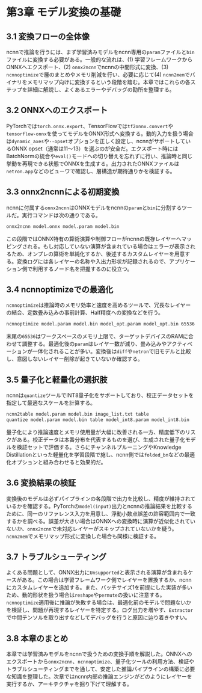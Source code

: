# 第3章 モデル変換の基礎

## 3.1 変換フローの全体像
ncnnで推論を行うには、まず学習済みモデルをncnn専用の`param`ファイルと`bin`ファイルに変換する必要がある。一般的な流れは、(1) 学習フレームワークからONNXへエクスポート、(2) `onnx2ncnn`でncnnの中間形式に変換、(3) `ncnnoptimize`で層のまとめやメモリ削減を行い、必要に応じて(4) `ncnn2mem`でバイナリをメモリマップ向けに変換するという段階を踏む。本章ではこれらの各ステップを詳細に解説し、よくあるエラーやデバッグの勘所を整理する。

## 3.2 ONNXへのエクスポート
PyTorchでは`torch.onnx.export`、TensorFlowでは`tf2onnx.convert`や`tensorflow-onnx`を使ってモデルをONNX形式へ変換する。動的入力を扱う場合は`dynamic_axes`や`--opset`オプションを正しく設定し、ncnnがサポートしているONNX opset（通常は11〜13）を選ぶのが安全だ。エクスポート時にはBatchNormの統合や`eval()`モードへの切り替えを忘れずに行い、推論時と同じ挙動を再現できる状態でONNXを生成する。出力されたONNXファイルは`netron.app`などのビューワで確認し、層構造が期待通りかを検証する。

## 3.3 onnx2ncnnによる初期変換
ncnnに付属する`onnx2ncnn`はONNXモデルをncnnの`param`と`bin`に分割するツールだ。実行コマンドは次の通りである。
```bash
onnx2ncnn model.onnx model.param model.bin
```
この段階ではONNX特有の算術演算や制御フローがncnnの既存レイヤーへマッピングされる。もし対応していない演算が含まれている場合はエラーが表示されるため、オンプレの算術を単純化するか、後述するカスタムレイヤーを用意する。変換ログには各レイヤーの名称や入出力形状が記録されるので、アプリケーション側で利用するノード名を把握するのに役立つ。

## 3.4 ncnnoptimizeでの最適化
`ncnnoptimize`は推論時のメモリ効率と速度を高めるツールで、冗長なレイヤーの結合、定数畳み込みの事前計算、Half精度への変換などを行う。
```bash
ncnnoptimize model.param model.bin model_opt.param model_opt.bin 65536
```
末尾の`65536`はワークスペースのメモリ上限で、ターゲットデバイスのRAMに合わせて調整する。最適化後の`param`はレイヤー数が減り、畳み込みやアクティベーションが一体化されることが多い。変換後は`diff`や`netron`で旧モデルと比較し、意図しないレイヤー削除が起きていないか確認する。

## 3.5 量子化と軽量化の選択肢
ncnnは`quantize`ツールでINT8量子化をサポートしており、校正データセットを指定して最適なスケールを計算する。
```bash
ncnn2table model.param model.bin image_list.txt table
quantize model.param model.bin table model_int8.param model_int8.bin
```
量子化により推論速度とメモリ使用量が大幅に改善される一方、精度低下のリスクがある。校正データは本番分布を代表するものを選び、生成された量子化モデルを検証セットで評価する。さらにチャンネルプルーニングやKnowledge Distillationといった軽量化を学習段階で施し、ncnn側では`folded_bn`などの最適化オプションと組み合わせると効果的だ。

## 3.6 変換結果の検証
変換後のモデルは必ずパイプラインの各段階で出力を比較し、精度が維持されているかを確認する。PyTorchの`model(input)`出力とncnnの推論結果を比較するために、同一のリファレンス入力を用意し、浮動小数点誤差の許容範囲内で一致するかを調べる。誤差が大きい場合はONNXへの変換時に演算が近似化されていないか、`onnx2ncnn`で未対応レイヤーがスキップされていないかを疑う。`ncnn2mem`でメモリマップ形式に変換した場合も同様に検証する。

## 3.7 トラブルシューティング
よくある問題として、ONNX出力に`Unsupported`と表示される演算が含まれるケースがある。この場合は学習フレームワーク側でレイヤーを置換するか、ncnnにカスタムレイヤーを追加する。また、バッチサイズ1を前提にした実装が多いため、動的形状を扱う場合は`reshape`や`permute`の扱いに注意する。`ncnnoptimize`適用後に推論が失敗する場合は、最適化前のモデルで問題ないかを検証し、問題が再現するレイヤーを特定する。ログ出力を増やす、`Extractor`で中間テンソルを取り出すなどしてデバッグを行うと原因に辿り着きやすい。

## 3.8 本章のまとめ
本章では学習済みモデルをncnnで扱うための変換手順を解説した。ONNXへのエクスポートから`onnx2ncnn`、`ncnnoptimize`、量子化ツールの利用方法、検証やトラブルシューティングまでを通して、安定した推論パイプラインの構築に必要な知識を整理した。次章ではncnn内部の推論エンジンがどのようにレイヤーを実行するか、アーキテクチャを掘り下げて理解する。
